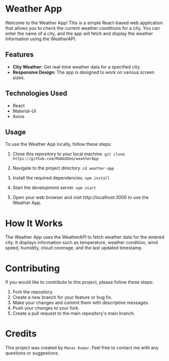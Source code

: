 # Weather App

Welcome to the Weather App! This is a simple React-based web application that allows you to check the current weather conditions for a city. You can enter the name of a city, and the app will fetch and display the weather information using the WeatherAPI.

## Features

- **City Weather:** Get real-time weather data for a specified city.
- **Responsive Design:** The app is designed to work on various screen sizes.

## Technologies Used

- React
- Material-UI
- Axios

## Usage

To use the Weather App locally, follow these steps:

1. Clone this repository to your local machine.
```git clone https://github.com/MaNaSDeo/weatherApp```

2. Navigate to the project directory.
```cd weather-app```

3. Install the required dependencies.
```npm install```

4. Start the development server.
```npm start```

5. Open your web browser and visit http://localhost:3000 to use the Weather App.

# How It Works
The Weather App uses the WeatherAPI to fetch weather data for the entered city. It displays information such as temperature, weather condition, wind speed, humidity, cloud coverage, and the last updated timestamp.

# Contributing
If you would like to contribute to this project, please follow these steps:

1. Fork the repository.
2. Create a new branch for your feature or bug fix.
3. Make your changes and commit them with descriptive messages.
4. Push your changes to your fork.
5. Create a pull request to the main repository's main branch.

# Credits
This project was created by ```Manas Kumar```. Feel free to contact me with any questions or suggestions.